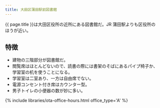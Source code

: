 ```yaml
---
title: 大田区蒲田駅前図書館
---
```


{{ page.title }}は大田区役所の近所にある図書館だ。JR 蒲田駅よりも区役所のほうが近い。

## 特徴

* 建物の三階部分が図書館だ。
* 閲覧席はほとんどないので、読書の際には書架のそばにあるパイプ椅子か、学習室の机を使うことになる。
* 学習室は二室あり、一方は自由席でない。
* 電源コンセント付き席はカウンター型。
* 男子トイレの小便器の数が妙に多い。

{% include libraries/ota-office-hours.html office_type='A' %}
